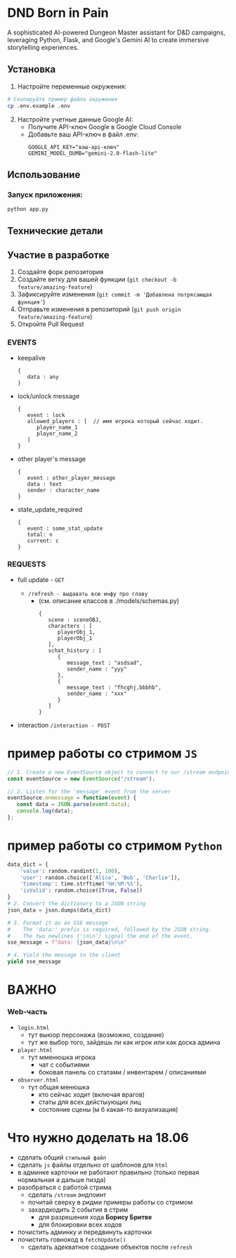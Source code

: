 # DND Born in Pain

A sophisticated AI-powered Dungeon Master assistant for D&D campaigns, leveraging Python, Flask, and Google's Gemini AI to create immersive storytelling experiences.

## Установка
1. Настройте переменные окружения:
```bash
# Скопируйте пример файла окружения
cp .env.example .env
```

2. Настройте учетные данные Google AI:
   - Получите API-ключ Google в Google Cloud Console
   - Добавьте ваш API-ключ в файл .env:
     ```
     GOOGLE_API_KEY="ваш-api-ключ"
     GEMINI_MODEL_DUMB="gemini-2.0-flash-lite"
     ```

## Использование

### Запуск приложения:
```bash
python app.py
```

## Технические детали

## Участие в разработке

1. Создайте форк репозитория
2. Создайте ветку для вашей функции (`git checkout -b feature/amazing-feature`)
3. Зафиксируйте изменения (`git commit -m 'Добавлена потрясающая функция'`)
4. Отправьте изменения в репозиторий (`git push origin feature/amazing-feature`)
5. Откройте Pull Request


### EVENTS

- keepalive
   ```
   {
      data : any
   }
   ```
- lock/unlock message
      
   ```
   {
      event : lock 
      allowed_players : [  // имя игрока который сейчас ходит.
         player_name_1
         player_name_2
      ]   
   }
   ```
- other player's message
   ```
   {
      event : other_player_message 
      data : text
      sender : character_name
   }
   ```
- state_update_required
   ```
   {
      event : some_stat_update
      total: n
      current: c
   }
   ```  

### REQUESTS

- full update - `GET`
   - `/refresh - выдавать всю инфу про главу`
      - (см. описание классов в ./models/schemas.py)
         ```
         {
            scene : sceneOBJ,
            characters : [
               playerObj_1,
               playerObj_1
            ],
            schat_history : [
               {
                  message_text : "asdsad",
                  sender_name : "yyy"
               },
               {
                  message_text : "fhcghj,bbbhb",
                  sender_name : "xxx"
               }
            ]
         }
         ```

- interaction
   `/interaction - POST`

# пример работы со стримом `JS`
```js
// 1. Create a new EventSource object to connect to our /stream endpoint
const eventSource = new EventSource("/stream");

// 2. Listen for the 'message' event from the server
eventSource.onmessage = function(event) {
   const data = JSON.parse(event.data);
   console.log(data);
};
```
# пример работы со стримом `Python`
```python
data_dict = {
	'value': random.randint(1, 100),
	'user': random.choice(['Alice', 'Bob', 'Charlie']),
	'timestamp': time.strftime('%H:%M:%S'),
	'isValid': random.choice([True, False])
}
# 2. Convert the dictionary to a JSON string
json_data = json.dumps(data_dict)

# 3. Format it as an SSE message
#    The 'data:' prefix is required, followed by the JSON string.
#    The two newlines ('\n\n') signal the end of the event.
sse_message = f"data: {json_data}\n\n"

# 4. Yield the message to the client
yield sse_message
```


# ВАЖНО

### Web-часть

- `login.html`
   - тут выюор персонажа (возможно, создание)
   - тут же выбор того, зайдешь ли как игрок или как доска админа
- `player.html`
   - тут мменюшка игрока
      - чат с событиями
      - боковая панель со статами / инвентарем / описаниями
- `observer.html`
   - тут общая менюшка
      - кто сейчас ходит (включая врагов)
      - статы для всех дейстыующих лиц
      - состояние сцены (м б какая-то визуализация)

# Что нужно доделать на 18.06

- сделать общий `стильный файл`
- сделать `js` файлы отдельно от шаблонов для `html`
- в админке карточки не работают правильно (только первая нормальная а дальше пизда)
- разобраться с работой стрима
   - сделать `/stream` эндпоинт
   - почитай сверху в ридми примеры работы со стримом
   - захардкодить 2 события в стрим
      - для разрешения хода **Борису Бритве**
      - для блокировки всех ходов
- почистить админку и передвинуть карточки
- почистить говнокод в `fetchUpdate()`
   - сделать адекватное создание объектов после `refresh`